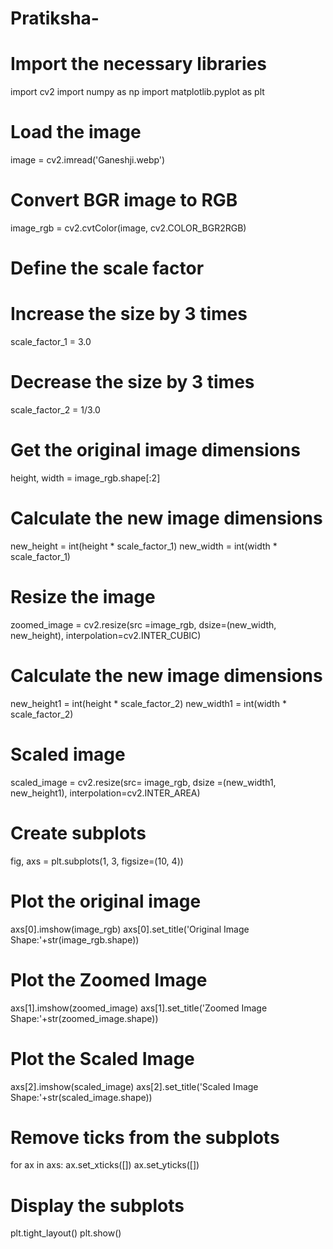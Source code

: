 # Pratiksha-
# Import the necessary libraries
import cv2
import numpy as np
import matplotlib.pyplot as plt

# Load the image
image = cv2.imread('Ganeshji.webp')

# Convert BGR image to RGB
image_rgb = cv2.cvtColor(image, cv2.COLOR_BGR2RGB)

# Define the scale factor
# Increase the size by 3 times
scale_factor_1 = 3.0  
# Decrease the size by 3 times
scale_factor_2 = 1/3.0

# Get the original image dimensions
height, width = image_rgb.shape[:2]

# Calculate the new image dimensions
new_height = int(height * scale_factor_1)
new_width = int(width * scale_factor_1)

# Resize the image
zoomed_image = cv2.resize(src =image_rgb, 
                          dsize=(new_width, new_height), 
                          interpolation=cv2.INTER_CUBIC)

# Calculate the new image dimensions
new_height1 = int(height * scale_factor_2)
new_width1 = int(width * scale_factor_2)

# Scaled image
scaled_image = cv2.resize(src= image_rgb, 
                          dsize =(new_width1, new_height1), 
                          interpolation=cv2.INTER_AREA)

# Create subplots
fig, axs = plt.subplots(1, 3, figsize=(10, 4))

# Plot the original image
axs[0].imshow(image_rgb)
axs[0].set_title('Original Image Shape:'+str(image_rgb.shape))

# Plot the Zoomed Image
axs[1].imshow(zoomed_image)
axs[1].set_title('Zoomed Image Shape:'+str(zoomed_image.shape))

# Plot the Scaled Image
axs[2].imshow(scaled_image)
axs[2].set_title('Scaled Image Shape:'+str(scaled_image.shape))

# Remove ticks from the subplots
for ax in axs:
    ax.set_xticks([])
    ax.set_yticks([])

# Display the subplots
plt.tight_layout()
plt.show()
